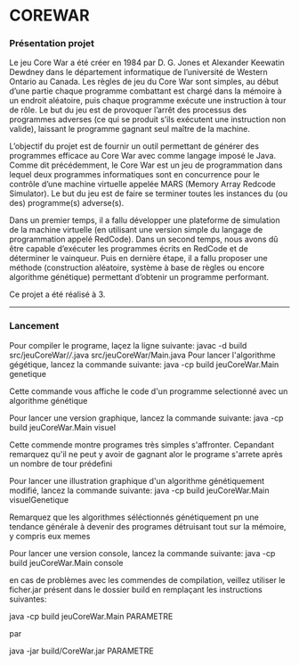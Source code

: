 # COREWAR

### Présentation projet

Le jeu Core War a été créer en 1984 par D. G. Jones et Alexander Keewatin Dewdney dans
le département informatique de l’université de Western Ontario au Canada. Les règles de jeu
du Core War sont simples, au début d’une partie chaque programme combattant est chargé
dans la mémoire à un endroit aléatoire, puis chaque programme exécute une instruction à tour
de rôle. Le but du jeu est de provoquer l’arrêt des processus des programmes adverses (ce qui se
produit s’ils exécutent une instruction non valide), laissant le programme gagnant seul maître
de la machine.

L’objectif du projet est de fournir un outil permettant de générer des programmes efficace
au Core War avec comme langage imposé le Java. Comme dit précédemment, le Core War est
un jeu de programmation dans lequel deux programmes informatiques sont en concurrence pour
le contrôle d’une machine virtuelle appelée MARS (Memory Array Redcode Simulator). Le but
du jeu est de faire se terminer toutes les instances du (ou des) programme(s) adverse(s).

Dans un premier temps, il a fallu développer une plateforme de simulation de la machine
virtuelle (en utilisant une version simple du langage de programmation appelé RedCode). Dans
un second temps, nous avons dû être capable d’exécuter les programmes écrits en RedCode et
de déterminer le vainqueur. Puis en dernière étape, il a fallu proposer une méthode (construction
aléatoire, système à base de règles ou encore algorithme génétique) permettant d’obtenir
un programme performant.

Ce projet a été réalisé à 3.

---

### Lancement
Pour compiler le programe, laçez la ligne suivante:
	javac -d build src/jeuCoreWar/*/*.java src/jeuCoreWar/Main.java
Pour lancer l'algorithme gégétique, lancez la commande suivante:
	java -cp build jeuCoreWar.Main genetique

 Cette commande vous affiche le code d'un programme selectionné avec un algorithme génétique


Pour lancer une version graphique, lancez la commande suivante:
	java -cp build jeuCoreWar.Main visuel

 Cette commende montre programes très simples s'affronter. Cepandant remarquez qu'il ne peut y avoir de gagnant alor le programe s'arrete après un nombre de tour prédefini


Pour lancer une illustration graphique d'un algorithme génétiquement modifié, lancez la commande suivante:
	java -cp build jeuCoreWar.Main visuelGenetique

 Remarquez que les algorithmes séléctionnés génétiquement pn une tendance générale à devenir des programes détruisant tout sur la mémoire, y compris eux memes


Pour lancer une version console, lancez la commande suivante:
	java -cp build jeuCoreWar.Main console
	
en cas de problèmes avec les commendes de compilation, veillez utiliser le ficher.jar présent dans le dossier build   en remplaçant les instructions suivantes:


java -cp build jeuCoreWar.Main PARAMETRE

par

java -jar build/CoreWar.jar PARAMETRE
	


	

